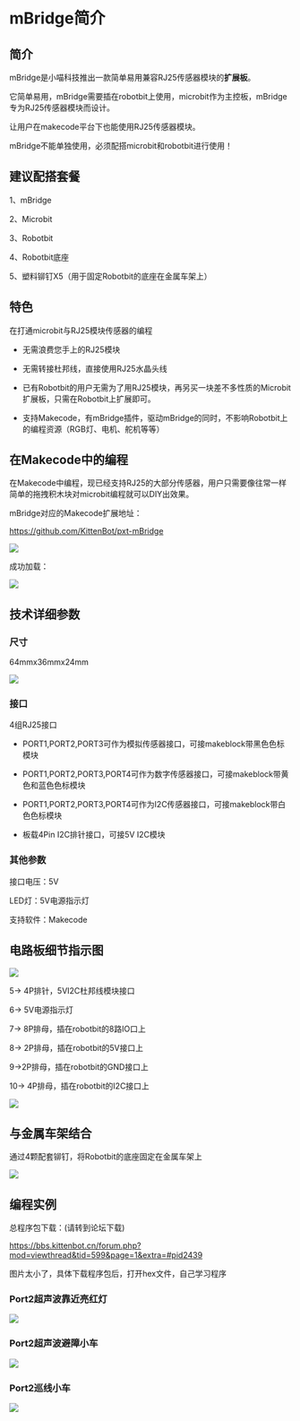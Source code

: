 # mBridge简介

## 简介

mBridge是小喵科技推出一款简单易用兼容RJ25传感器模块的**扩展板**。

它简单易用，mBridge需要插在robotbit上使用，microbit作为主控板，mBridge专为RJ25传感器模块而设计。

让用户在makecode平台下也能使用RJ25传感器模块。

mBridge不能单独使用，必须配搭microbit和robotbit进行使用！



## 建议配搭套餐

1、mBridge

2、Microbit

3、Robotbit

4、Robotbit底座

5、塑料铆钉X5（用于固定Robotbit的底座在金属车架上）



## 特色

在打通microbit与RJ25模块传感器的编程

- 无需浪费您手上的RJ25模块

- 无需转接杜邦线，直接使用RJ25水晶头线

- 已有Robotbit的用户无需为了用RJ25模块，再另买一块差不多性质的Microbit扩展板，只需在Robotbit上扩展即可。

- 支持Makecode，有mBridge插件，驱动mBridge的同时，不影响Robotbit上的编程资源（RGB灯、电机、舵机等等）


## 在Makecode中的编程

在Makecode中编程，现已经支持RJ25的大部分传感器，用户只需要像往常一样简单的拖拽积木块对microbit编程就可以DIY出效果。

mBridge对应的Makecode扩展地址：

https://github.com/KittenBot/pxt-mBridge

![](./rj_images/c01_03.png)

成功加载：

![](./rj_images/c01_04.png)

## 技术详细参数

### 尺寸

64mmx36mmx24mm

![](./rj_images/rj1.jpg)

### 接口

4组RJ25接口

- PORT1,PORT2,PORT3可作为模拟传感器接口，可接makeblock带黑色色标模块

- PORT1,PORT2,PORT3,PORT4可作为数字传感器接口，可接makeblock带黄色和蓝色色标模块

- PORT1,PORT2,PORT3,PORT4可作为I2C传感器接口，可接makeblock带白色色标模块

- 板载4Pin I2C排针接口，可接5V I2C模块

### 其他参数

接口电压：5V

LED灯：5V电源指示灯

支持软件：Makecode

## 电路板细节指示图

![](./rj_images/c01_01.png)
									
5-> 4P排针，5VI2C杜邦线模块接口 

6-> 5V电源指示灯

7-> 8P排母，插在robotbit的8路IO口上

8-> 2P排母，插在robotbit的5V接口上

9->2P排母，插在robotbit的GND接口上

10-> 4P排母，插在robotbit的I2C接口上

![](./rj_images/c01_02.png)

## 与金属车架结合

通过4颗配套铆钉，将Robotbit的底座固定在金属车架上

![](./rj_images/rj2.jpg)


## 编程实例

总程序包下载：(请转到论坛下载)

https://bbs.kittenbot.cn/forum.php?mod=viewthread&tid=599&page=1&extra=#pid2439

图片太小了，具体下载程序包后，打开hex文件，自己学习程序

### Port2超声波靠近亮红灯

![](./rj_images/c01_05.png)

### Port2超声波避障小车

![](./rj_images/c01_06.png)

### Port2巡线小车

![](./rj_images/c01_07.png)







